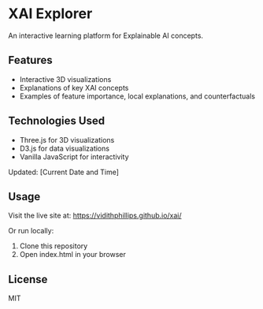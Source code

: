 # XAI Explorer

An interactive learning platform for Explainable AI concepts.

## Features

- Interactive 3D visualizations
- Explanations of key XAI concepts
- Examples of feature importance, local explanations, and counterfactuals

## Technologies Used

- Three.js for 3D visualizations
- D3.js for data visualizations
- Vanilla JavaScript for interactivity

Updated: [Current Date and Time]

## Usage

Visit the live site at: https://vidithphillips.github.io/xai/

Or run locally:
1. Clone this repository
2. Open index.html in your browser

## License

MIT 